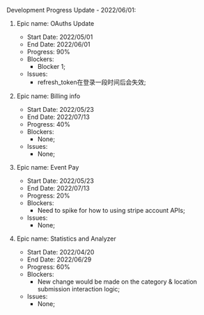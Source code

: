 Development Progress Update - 2022/06/01:
1. Epic name: OAuths Update
    - Start Date: 2022/05/01
    - End Date: 2022/06/01
    - Progress: 90%
    - Blockers: 
      - Blocker 1;
    - Issues:
      - refresh_token在登录一段时间后会失效;

2. Epic name: Billing info
    - Start Date: 2022/05/23
    - End Date: 2022/07/13
    - Progress: 40%
    - Blockers: 
      - None;
    - Issues:
      - None;

3. Epic name: Event Pay
    - Start Date: 2022/05/23
    - End Date: 2022/07/13
    - Progress: 20%
    - Blockers: 
      - Need to spike for how to using stripe account APIs;
    - Issues:
      - None;

4. Epic name: Statistics and Analyzer
    - Start Date: 2022/04/20
    - End Date: 2022/06/29
    - Progress: 60%
    - Blockers: 
      - New change would be made on the category & location submission interaction logic;
    - Issues:
      - None;
